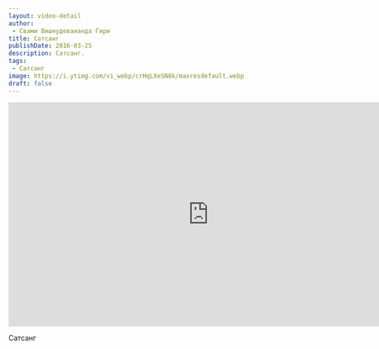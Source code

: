 ```yaml
---
layout: video-detail
author:
 - Свами Вишнудевананда Гири
title: Сатсанг
publishDate: 2016-03-25
description: Сатсанг. 
tags: 
 - Сатсанг
image: https://i.ytimg.com/vi_webp/crHqLXeSN8k/maxresdefault.webp
draft: false
---
```


<iframe width="790" height="444" src="https://www.youtube.com/embed/crHqLXeSN8k" frameborder="0" allowfullscreen=""></iframe> 

  Сатсанг

  

 